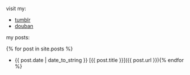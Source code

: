 visit my:

- [tumblr](https://thelwq.tumblr.com/)
- [douban](https://www.douban.com/people/liriban/)

my posts:

{% for post in site.posts %}
- {{ post.date | date_to_string }} [{{ post.title }}]({{ post.url }}){% endfor %}
